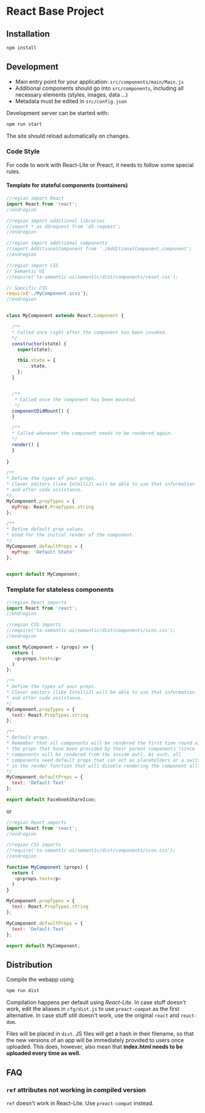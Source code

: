 # React Base Project

## Installation

```bash
npm install
```

## Development

- Main entry point for your application: `src/components/main/Main.js`
- Additional components should go into `src/components`, including all necessary elements (styles, images, data ...)
- Metadata must be edited in `src/config.json`

Development server can be started with:

```bash
npm run start
```

The site should reload automatically on changes.

### Code Style

For code to work with React-Lite or Preact, it needs to follow some special rules.

#### Template for stateful components (containers)
```js
//region import React
import React from 'react';
//endregion

//region import additional libraries
//import * as d3request from 'd3-request';
//endregion

//region import additional components
//import AdditionalComponent from './AdditionalComponent.component';
//endregion

//region import CSS
// Semantic UI
//require('ta-semantic-ui/semantic/dist/components/reset.css');

// Specific CSS
require('./MyComponent.scss');
//endregion


class MyComponent extends React.Component {

  /**
  * Called once right after the component has been invoked.
  */
  constructor(state) {
    super(state);

    this.state = {
      ...state,
    };
  }


  /**
   * Called once the component has been mounted.
   */
  componentDidMount() {
  }

  /**
  * Called whenever the component needs to be rendered again.
  */
  render() {
  }
  
}

/**
* Define the types of your props.
* Clever editors (like IntelliJ) will be able to use that information
* and offer code assistance.
*/
MyComponent.propTypes = {
  myProp: React.PropTypes.string
};

/**
* Define default prop values.
* Used for the initial render of the component.
*/
MyComponent.defaultProps = {
  myProp: 'Default State'
};


export default MyComponent;

```

### Template for stateless components
```js
//region React imports
import React from 'react';
//endregion

//region CSS imports
//require('ta-semantic-ui/semantic/dist/components/icon.css');
//endregion

const MyComponent = (props) => {
  return (
   <p>props.text</p>
  )
};

/**
* Define the types of your props.
* Clever editors (like IntelliJ) will be able to use that information
* and offer code assistance.
*/
MyComponent.propTypes = {
  text: React.PropTypes.string
};

/**
* Default props.
* Remember that all components will be rendered the first time round without
* the props that have been provided by their parent components (since
* components will be rendered from the inside out). As such, all 
* components need default props that can act as placeholders or a switch
* in the render function that will disable rendering the component alltogether.
*/
MyComponent.defaultProps = {
  text: 'Default Text'
};

export default FacebookShareIcon;
```

or

```js
//region React imports
import React from 'react';
//endregion

//region CSS imports
//require('ta-semantic-ui/semantic/dist/components/icon.css');
//endregion

function MyComponent (props) {
  return (
   <p>props.text</p>
  )
}

MyComponent.propTypes = {
  text: React.PropTypes.string
};

MyComponent.defaultProps = {
  text: 'Default Text'
};

export default MyComponent;
```

## Distribution
Compile the webapp using

```bash
npm run dist
```

Compilation happens per default using *React-Lite*. In case stuff doesn't work, edit the aliases in `cfg/dist.js` to use `preact-compat` as the first alternative. In case stuff *still* doesn't work, use the original `react` and `react-dom`.

Files will be placed in `dist`. JS files will get a hash in their filename, so that the new versions of an app will be immediately provided to users once uploaded. This does, however, also mean that **index.html needs to be uploaded every time as well.**

## FAQ

### `ref` attributes not working in compiled version
`ref` doesn't work in React-Lite. Use `preact-compat` instead.
